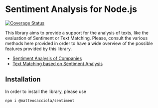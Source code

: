 # Sentiment Analysis for Node.js

[![Coverage Status](https://coveralls.io/repos/github/matteocacciola/sentiment/badge.svg?branch=v1.0.0)](https://coveralls.io/github/matteocacciola/sentiment?branch=v1.0.0)

This library aims to provide a support for the analysis of texts, like the evaluation of Sentiment or Text Matching.
Please, consult the various methods here provided in order to have a wide overview of the possible features provided
by this library.

- [Sentiment Analysis of Companies](./docs/sentiment.md)
- [Text Matching based on Sentiment Analysis](./docs/matching.md)

## Installation
In order to install the library, please use
```
npm i @matteocacciola/sentiment
```
